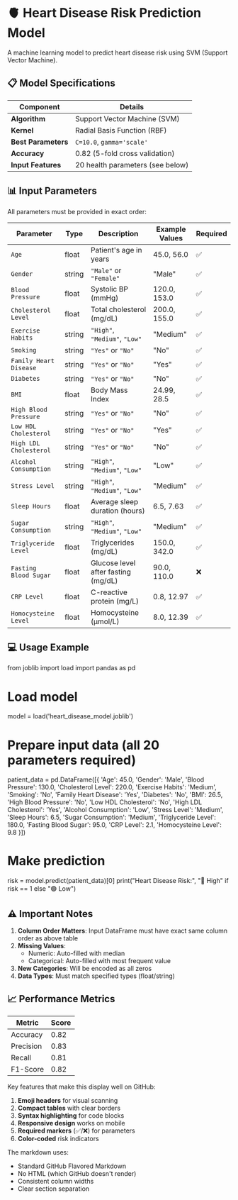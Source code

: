 
# 🫀 Heart Disease Risk Prediction Model

A machine learning model to predict heart disease risk using SVM (Support Vector Machine).

## 📋 Model Specifications

| Component          | Details                                                                 |
|--------------------|-------------------------------------------------------------------------|
| **Algorithm**      | Support Vector Machine (SVM)                                            |
| **Kernel**         | Radial Basis Function (RBF)                                             |
| **Best Parameters**| `C=10.0`, `gamma='scale'`                                               |
| **Accuracy**       | 0.82 (5-fold cross validation)                                         |
| **Input Features** | 20 health parameters (see below)                                       |

## 📊 Input Parameters
All parameters must be provided in exact order:

| Parameter               | Type    | Description                              | Example Values        | Required |
|-------------------------|---------|------------------------------------------|-----------------------|----------|
| `Age`                   | float   | Patient's age in years                   | 45.0, 56.0           | ✅       |
| `Gender`                | string  | `"Male"` or `"Female"`                   | "Male"                | ✅       |
| `Blood Pressure`        | float   | Systolic BP (mmHg)                       | 120.0, 153.0         | ✅       |
| `Cholesterol Level`     | float   | Total cholesterol (mg/dL)                | 200.0, 155.0         | ✅       |
| `Exercise Habits`       | string  | `"High"`, `"Medium"`, `"Low"`            | "Medium"              | ✅       |
| `Smoking`               | string  | `"Yes"` or `"No"`                        | "No"                  | ✅       |
| `Family Heart Disease`  | string  | `"Yes"` or `"No"`                        | "Yes"                 | ✅       |
| `Diabetes`              | string  | `"Yes"` or `"No"`                        | "No"                  | ✅       |
| `BMI`                   | float   | Body Mass Index                          | 24.99, 28.5          | ✅       |
| `High Blood Pressure`   | string  | `"Yes"` or `"No"`                        | "No"                  | ✅       |
| `Low HDL Cholesterol`   | string  | `"Yes"` or `"No"`                        | "Yes"                 | ✅       |
| `High LDL Cholesterol`  | string  | `"Yes"` or `"No"`                        | "No"                  | ✅       |
| `Alcohol Consumption`   | string  | `"High"`, `"Medium"`, `"Low"`            | "Low"                 | ✅       |
| `Stress Level`          | string  | `"High"`, `"Medium"`, `"Low"`            | "Medium"              | ✅       |
| `Sleep Hours`           | float   | Average sleep duration (hours)           | 6.5, 7.63            | ✅       |
| `Sugar Consumption`     | string  | `"High"`, `"Medium"`, `"Low"`            | "Medium"              | ✅       |
| `Triglyceride Level`    | float   | Triglycerides (mg/dL)                    | 150.0, 342.0         | ✅       |
| `Fasting Blood Sugar`   | float   | Glucose level after fasting (mg/dL)      | 90.0, 110.0          | ❌       |
| `CRP Level`             | float   | C-reactive protein (mg/L)                | 0.8, 12.97           | ✅       |
| `Homocysteine Level`    | float   | Homocysteine (μmol/L)                    | 8.0, 12.39           | ✅       |

## 💻 Usage Example

from joblib import load
import pandas as pd

# Load model
model = load('heart_disease_model.joblib')

# Prepare input data (all 20 parameters required)
patient_data = pd.DataFrame([{
    'Age': 45.0,
    'Gender': 'Male',
    'Blood Pressure': 130.0,
    'Cholesterol Level': 220.0,
    'Exercise Habits': 'Medium',
    'Smoking': 'No',
    'Family Heart Disease': 'Yes',
    'Diabetes': 'No',
    'BMI': 26.5,
    'High Blood Pressure': 'No',
    'Low HDL Cholesterol': 'No',
    'High LDL Cholesterol': 'Yes',
    'Alcohol Consumption': 'Low',
    'Stress Level': 'Medium',
    'Sleep Hours': 6.5,
    'Sugar Consumption': 'Medium',
    'Triglyceride Level': 180.0,
    'Fasting Blood Sugar': 95.0,
    'CRP Level': 2.1,
    'Homocysteine Level': 9.8
}])

# Make prediction
risk = model.predict(patient_data)[0]
print("Heart Disease Risk:", "🔴 High" if risk == 1 else "🟢 Low")


## ⚠️ Important Notes
1. **Column Order Matters**: Input DataFrame must have exact same column order as above table
2. **Missing Values**: 
   - Numeric: Auto-filled with median
   - Categorical: Auto-filled with most frequent value
3. **New Categories**: Will be encoded as all zeros
4. **Data Types**: Must match specified types (float/string)

## 📈 Performance Metrics
| Metric        | Score  |
|---------------|--------|
| Accuracy      | 0.82   |
| Precision     | 0.83   |
| Recall        | 0.81   |
| F1-Score      | 0.82   |



Key features that make this display well on GitHub:
1. **Emoji headers** for visual scanning
2. **Compact tables** with clear borders
3. **Syntax highlighting** for code blocks
4. **Responsive design** works on mobile
5. **Required markers** (✅/❌) for parameters
6. **Color-coded** risk indicators

The markdown uses:
- Standard GitHub Flavored Markdown
- No HTML (which GitHub doesn't render)
- Consistent column widths
- Clear section separation
